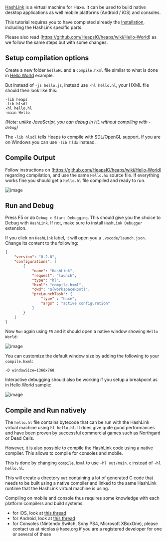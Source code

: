 [HashLink](https://hashlink.haxe.org/) is a virtual machine for Haxe. It can be used to build native desktop applications as well mobile platforms (Android / iOS) and consoles.

This tutorial requires you to have completed already the [Installation](https://github.com/HeapsIO/heaps/wiki/Installation), including the HashLink specific parts.

Please also read (https://github.com/HeapsIO/heaps/wiki/Hello-World) as we follow the same steps but with some changes.

## Setup compilation options

Create a new folder `helloHL` and a `compile.hxml` file similar to what is done in [Hello World](https://github.com/HeapsIO/heaps/wiki/Hello-World) example.

But instead of `-js hello.js`, instead use `-hl hello.hl`, your HXML file should then look like this:

```
-lib heaps
-lib hlsdl
-hl hello.hl
-main Hello
```

_(Note: unlike JavaScript, you can debug in HL without compiling with `-debug`)_

The `-lib hlsdl` tells Heaps to compile with SDL/OpenGL support. If you are on Windows you can use `-lib hldx` instead.

## Compile Output

Follow instructions on (https://github.com/HeapsIO/heaps/wiki/Hello-World) regarding compilation, and use the same `Hello.hx` source file.
If everything works fine you should get a `hello.hl` file compiled and ready to run.

![image](https://user-images.githubusercontent.com/1022912/45916898-81037400-be6d-11e8-8d57-0e13778c4064.png)

## Run and Debug

Press F5 or do `Debug > Start Debugging`. This should give you the choice to Debug with `HashLink`. If not, make sure to install `HashLink Debugger` extension.

If you click on `HashLink` label, it will open you a `.vscode/launch.json`. Change its content to the following:

```json
{
	"version": "0.2.0",
	"configurations": [
		{
			"name": "HashLink",
			"request": "launch",
			"type": "hl",
			"hxml": "compile.hxml",
			"cwd": "${workspaceRoot}",
			"preLaunchTask": {
				"type" : "haxe",
				"args" : "active configuration"
			}
		}
	]
}
```

Now `Run` again using `F5` and it should open a native window showing `Hello World`:

![image](https://user-images.githubusercontent.com/1022912/45916979-06d3ef00-be6f-11e8-9d5c-bc24023a7a66.png)

You can customize the default window size by adding the following to your `compile.hxml`:

```
-D windowSize=1366x768
```

Interactive debugging should also be working if you setup a breakpoint as in Hello World sample:

![image](https://user-images.githubusercontent.com/1022912/45917022-5b776a00-be6f-11e8-9319-77d4e36ea3c2.png)

## Compile and Run natively

The `hello.hl` file contains bytecode that can be run with the HashLink virtual machine using `hl hello.hl`. It does give quite good performances and have been proven by successful commercial games such as Northgard or Dead Cells.

However, it is also possible to compile the HashLink code using a native compiler. This allows to compile for consoles and mobile.

This is done by changing `compile.hxml` to use `-hl out/main.c` instead of `-hl hello.hl`. 

This will create a directory `out` containing a lot of generated C code that needs to be built using a native compiler and linked to the same HashLink runtime that the HashLink virtual machine is using.

Compiling on mobile and console thus requires some knowledge with each platform compilers and build systems:
 * for iOS, look at [this thread](https://github.com/HaxeFoundation/hashlink/issues/144)
 * for Android, look at [this thread](https://github.com/HaxeFoundation/hashlink/issues/109)
 * for Consoles (Nintendo Switch, Sony PS4, Microsoft XBoxOne), please contact us at nicolas `@` haxe.org if you are a registered developer for one or several of these


